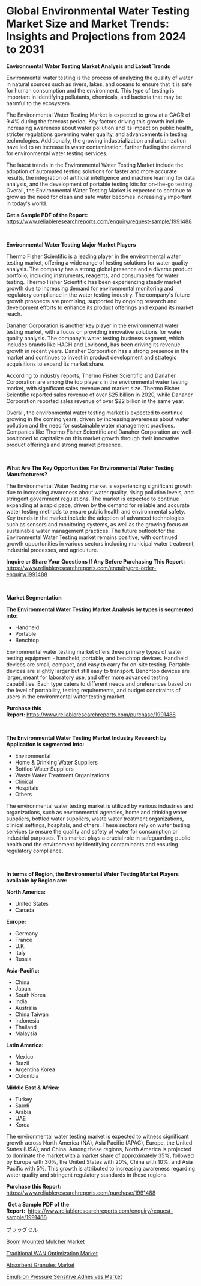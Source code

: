 <p><h1>Global Environmental Water Testing Market Size and Market Trends: Insights and Projections from 2024 to 2031</h1></p><p><strong>Environmental Water Testing Market Analysis and Latest Trends</strong></p>
<p><p>Environmental water testing is the process of analyzing the quality of water in natural sources such as rivers, lakes, and oceans to ensure that it is safe for human consumption and the environment. This type of testing is important in identifying pollutants, chemicals, and bacteria that may be harmful to the ecosystem.</p><p>The Environmental Water Testing Market is expected to grow at a CAGR of 9.4% during the forecast period. Key factors driving this growth include increasing awareness about water pollution and its impact on public health, stricter regulations governing water quality, and advancements in testing technologies. Additionally, the growing industrialization and urbanization have led to an increase in water contamination, further fueling the demand for environmental water testing services.</p><p>The latest trends in the Environmental Water Testing Market include the adoption of automated testing solutions for faster and more accurate results, the integration of artificial intelligence and machine learning for data analysis, and the development of portable testing kits for on-the-go testing. Overall, the Environmental Water Testing Market is expected to continue to grow as the need for clean and safe water becomes increasingly important in today's world.</p></p>
<p><strong>Get a Sample PDF of the Report:&nbsp;</strong> <a href="https://www.reliableresearchreports.com/enquiry/request-sample/1991488">https://www.reliableresearchreports.com/enquiry/request-sample/1991488</a></p>
<p>&nbsp;</p>
<p><strong>Environmental Water Testing Major Market Players</strong></p>
<p><p>Thermo Fisher Scientific is a leading player in the environmental water testing market, offering a wide range of testing solutions for water quality analysis. The company has a strong global presence and a diverse product portfolio, including instruments, reagents, and consumables for water testing. Thermo Fisher Scientific has been experiencing steady market growth due to increasing demand for environmental monitoring and regulatory compliance in the water testing industry. The company's future growth prospects are promising, supported by ongoing research and development efforts to enhance its product offerings and expand its market reach.</p><p>Danaher Corporation is another key player in the environmental water testing market, with a focus on providing innovative solutions for water quality analysis. The company's water testing business segment, which includes brands like HACH and Lovibond, has been driving its revenue growth in recent years. Danaher Corporation has a strong presence in the market and continues to invest in product development and strategic acquisitions to expand its market share.</p><p>According to industry reports, Thermo Fisher Scientific and Danaher Corporation are among the top players in the environmental water testing market, with significant sales revenue and market size. Thermo Fisher Scientific reported sales revenue of over $25 billion in 2020, while Danaher Corporation reported sales revenue of over $22 billion in the same year.</p><p>Overall, the environmental water testing market is expected to continue growing in the coming years, driven by increasing awareness about water pollution and the need for sustainable water management practices. Companies like Thermo Fisher Scientific and Danaher Corporation are well-positioned to capitalize on this market growth through their innovative product offerings and strong market presence.</p></p>
<p>&nbsp;</p>
<p><strong>What Are The Key Opportunities For Environmental Water Testing Manufacturers?</strong></p>
<p><p>The Environmental Water Testing market is experiencing significant growth due to increasing awareness about water quality, rising pollution levels, and stringent government regulations. The market is expected to continue expanding at a rapid pace, driven by the demand for reliable and accurate water testing methods to ensure public health and environmental safety. Key trends in the market include the adoption of advanced technologies such as sensors and monitoring systems, as well as the growing focus on sustainable water management practices. The future outlook for the Environmental Water Testing market remains positive, with continued growth opportunities in various sectors including municipal water treatment, industrial processes, and agriculture.</p></p>
<p><strong>Inquire or Share Your Questions If Any Before Purchasing This Report:</strong> <a href="https://www.reliableresearchreports.com/enquiry/pre-order-enquiry/1991488">https://www.reliableresearchreports.com/enquiry/pre-order-enquiry/1991488</a></p>
<p>&nbsp;</p>
<p><strong>Market Segmentation</strong></p>
<p><strong>The Environmental Water Testing Market Analysis by types is segmented into:</strong></p>
<p><ul><li>Handheld</li><li>Portable</li><li>Benchtop</li></ul></p>
<p><p>Environmental water testing market offers three primary types of water testing equipment - handheld, portable, and benchtop devices. Handheld devices are small, compact, and easy to carry for on-site testing. Portable devices are slightly larger but still easy to transport. Benchtop devices are larger, meant for laboratory use, and offer more advanced testing capabilities. Each type caters to different needs and preferences based on the level of portability, testing requirements, and budget constraints of users in the environmental water testing market.</p></p>
<p><strong>Purchase this Report:&nbsp;</strong><a href="https://www.reliableresearchreports.com/purchase/1991488">https://www.reliableresearchreports.com/purchase/1991488</a></p>
<p>&nbsp;</p>
<p><strong>The Environmental Water Testing Market Industry Research by Application is segmented into:</strong></p>
<p><ul><li>Environmental</li><li>Home & Drinking Water Suppliers</li><li>Bottled Water Suppliers</li><li>Waste Water Treatment Organizations</li><li>Clinical</li><li>Hospitals</li><li>Others</li></ul></p>
<p><p>The environmental water testing market is utilized by various industries and organizations, such as environmental agencies, home and drinking water suppliers, bottled water suppliers, waste water treatment organizations, clinical settings, hospitals, and others. These sectors rely on water testing services to ensure the quality and safety of water for consumption or industrial purposes. This market plays a crucial role in safeguarding public health and the environment by identifying contaminants and ensuring regulatory compliance.</p></p>
<p>&nbsp;</p>
<p><strong>In terms of Region, the Environmental Water Testing Market Players available by Region are:</strong></p>
<p>
    <p> <strong> North America: </strong>
        <ul>
            <li>United States</li>
            <li>Canada</li>
        </ul>
        </p> 
    <p> <strong> Europe: </strong>
        <ul>
            <li>Germany</li>
            <li>France</li>
            <li>U.K.</li>
            <li>Italy</li>
            <li>Russia</li>
        </ul>
        </p> 
    <p> <strong> Asia-Pacific: </strong>
        <ul>
            <li>China</li>
            <li>Japan</li>
            <li>South Korea</li>
            <li>India</li>
            <li>Australia</li>
            <li>China Taiwan</li>
            <li>Indonesia</li>
            <li>Thailand</li>
            <li>Malaysia</li>
        </ul>
        </p> 
    <p> <strong> Latin America: </strong>
        <ul>
            <li>Mexico</li>
            <li>Brazil</li>
            <li>Argentina Korea</li>
            <li>Colombia</li>
        </ul>
        </p> 
    <p> <strong> Middle East & Africa: </strong>
        <ul>
            <li>Turkey</li>
            <li>Saudi</li>
            <li>Arabia</li>
            <li>UAE</li>
            <li>Korea</li>
        </ul>
    </p>
    </p>
<p><p>The environmental water testing market is expected to witness significant growth across North America (NA), Asia Pacific (APAC), Europe, the United States (USA), and China. Among these regions, North America is projected to dominate the market with a market share of approximately 35%, followed by Europe with 30%, the United States with 20%, China with 10%, and Asia Pacific with 5%. This growth is attributed to increasing awareness regarding water quality and stringent regulatory standards in these regions.</p></p>
<p><strong>Purchase this Report: </strong><a href="https://www.reliableresearchreports.com/purchase/1991488">https://www.reliableresearchreports.com/purchase/1991488</a></p>
<p>&nbsp;<strong>Get a Sample PDF of the Report:&nbsp;&nbsp;</strong><a href="https://www.reliableresearchreports.com/enquiry/request-sample/1991488">https://www.reliableresearchreports.com/enquiry/request-sample/1991488</a></p>
<p><strong></strong></p>
<p><p><a href="https://github.com/ycmtqqhvk3273/Market-Research-Report-List-1/blob/main/9641418190591.md">ブラッグセル</a></p><p><a href="https://view.publitas.com/reportprime-1/boom-mounted-mulcher-market-research-report-the-key-to-successful-business-strategy-forecasted-for-period-from-2023-2030/">Boom Mounted Mulcher Market</a></p><p><a href="https://issuu.com/reportprime-2/docs/traditional-wan-optimization-market-size-2030.pptx">Traditional WAN Optimization Market</a></p><p><a href="https://flame-sidecar-702.notion.site/Absorbent-Granules-Market-Size-Global-Industry-Overview-Market-Segmentation-and-Forecast-2024-to--da311544ba0b4237b87458f68cf9a4ef">Absorbent Granules Market</a></p><p><a href="https://github.com/okotobwrhuteie/Market-Research-Report-List-1/blob/main/emulsion-pressure-sensitive-adhesives-market.md">Emulsion Pressure Sensitive Adhesives Market</a></p></p>
